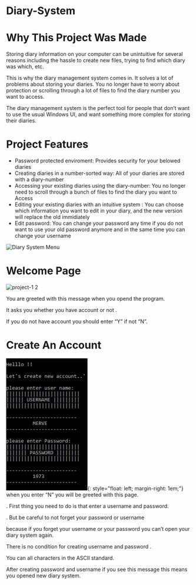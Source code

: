  # Diary-System
 # Why This Project Was Made
 
Storing diary information on your computer can be unintuitive for several reasons including the hassle to create new files, trying to find which diary was which, etc.

This is why the diary management system comes in. It solves a lot of problems about storing your diaries. You no longer have to worry about protection or scrolling through a lot of files to find the diary number you want to access.

The diary management system is the perfect tool for people that don’t want to use the usual Windows UI, and want something more complex for storing their diaries.
# Project Features
* Password protected enviroment: Provides security for your belowed diaries
* Creating diaries in a number-sorted way: All of your diaries are stored with a diary-number
* Accessing your existing diaries using the diary-number: You no longer need to scroll through a bunch of files to find the diary you want to Access
* Editing your existing diaries with an intuitive system : You can choose which information you want to edit in your diary, and the new version will replace the old immidiately
* Edit password: You can change your password any time if you do not want to use your old password anymore and in the same time you can change your username

![Diary System Menu](https://github.com/Meroby113/Diary-System/assets/91911696/aad6dfe3-7dc3-4e6c-8f77-ec1e18d6e529)
# Welcome Page

![project-1 2](https://github.com/Meroby113/Diary-System/assets/91911696/0246290e-5727-46a5-8691-fb15749cbbc3)

You are greeted with this message when you opend the program.

It asks you whether you have account or not .

If you do not have account you should enter “Y” if not “N”.
# Create An Account
![image](project1.3.jpeg){: style="float: left; margin-right: 1em;"}
when you enter “N” you will be greeted with this page.

. First thing you need to do is that enter a username and password.

. But be careful to not forget your password or username

because if you forget your username or your password you can’t open your diary system again.

There is no condition for creating username and password .

You can all characters in the ASCII standard.

After creating password and username if you see this message this means you opened new diary system.


